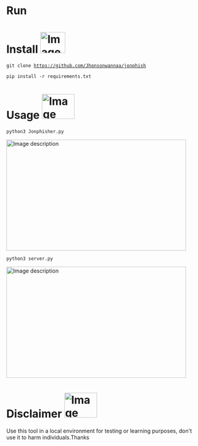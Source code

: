 # Run




# Install  <img src="https://th.bing.com/th/id/OIP.bzv7RAtwpbL8hhK_zHjceAAAAA?w=136&h=180&c=7&r=0&o=5&pid=1.7" alt="Image description" width="65" height="55">







<code>git clone https://github.com/Jhonsonwannaa/jonphish</code>


<code>pip install -r requirements.txt</code>





# Usage <img src="https://th.bing.com/th/id/OIP.s41Z0tfRcuQ-ep4sdtRXQwHaH_?w=170&h=183&c=7&r=0&o=5&pid=1.7" alt="Image description" width="85" height="65">




<code>python3 Jonphisher.py</code>

<img src="https://i.postimg.cc/TY2Fk2Vy/jpp.png" alt="Image description" width="470" height="290">



<code>python3 server.py</code>

<img src="https://i.postimg.cc/Gt6DsmrM/serv.png" alt="Image description" width="470" height="290">








# Disclaimer <img src="https://th.bing.com/th?id=OIP.0rm5V4oiN1hyu55eRngZ-gHaD3&w=345&h=180&c=8&rs=1&qlt=90&o=6&pid=3.1&rm=2" alt="Image description" width="85" height="65">
Use this tool in a local environment for testing or learning purposes, don't use it to harm individuals.Thanks

